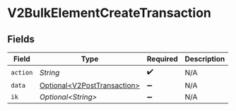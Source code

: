 # V2BulkElementCreateTransaction


## Fields

| Field                                                                    | Type                                                                     | Required                                                                 | Description                                                              |
| ------------------------------------------------------------------------ | ------------------------------------------------------------------------ | ------------------------------------------------------------------------ | ------------------------------------------------------------------------ |
| `action`                                                                 | *String*                                                                 | :heavy_check_mark:                                                       | N/A                                                                      |
| `data`                                                                   | [Optional\<V2PostTransaction>](../../models/shared/V2PostTransaction.md) | :heavy_minus_sign:                                                       | N/A                                                                      |
| `ik`                                                                     | *Optional\<String>*                                                      | :heavy_minus_sign:                                                       | N/A                                                                      |